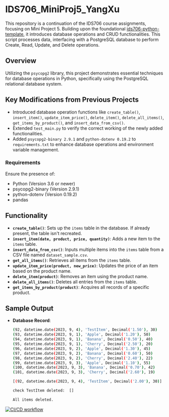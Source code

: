 # IDS706_MiniProj5_YangXu

This repository is a continuation of the IDS706 course assignments, focusing on Mini Project 5. Building upon the foundational [ids706-python-template](https://github.com/xuy50/ids706-python-template), it introduces database operations and CRUD functionalities.
This script processes data, interfacing with a PostgreSQL database to perform Create, Read, Update, and Delete operations.

## Overview

Utilizing the `psycopg2` library, this project demonstrates essential techniques for database operations in Python, specifically using the PostgreSQL relational database system.

## Key Modifications from Previous Projects

- Introduced database operation functions like `create_table()`, `insert_item()`, `update_item_price()`, `delete_item()`, `delete_all_items()`, `get_items_by_product()`, and `insert_data_from_csv()`.
- Extended `test_main.py` to verify the correct working of the newly added functionalities.
- Added `psycopg2-binary 2.9.1` and `python-dotenv 0.19.2` to `requirements.txt` to enhance database operations and environment variable management.


### Requirements

Ensure the presence of:
- Python (Version 3.6 or newer)
- psycopg2-binary (Version 2.9.1)
- python-dotenv (Version 0.19.2)
- pandas

## Functionality

- **`create_table()`**: Sets up the `items` table in the database. If already present, the table isn't recreated.
- **`insert_item(date, product, price, quantity)`**: Adds a new item to the `items` table.
- **`insert_data_from_csv()`**: Inputs multiple items into the `items` table from a CSV file named `dataset_sample.csv`.
- **`get_all_items()`**: Retrieves all items from the `items` table.
- **`update_item_price(product, new_price)`**: Updates the price of an item based on the product name.
- **`delete_item(product)`**: Removes an item using the product name.
- **`delete_all_items()`**: Deletes all entries from the `items` table.
- **`get_items_by_product(product)`**: Acquires all records of a specific product.

## Sample Output

- **Database Record**:

    ```bash
    (92, datetime.date(2023, 9, 4), 'TestItem', Decimal('1.50'), 30)
    (93, datetime.date(2023, 9, 1), 'Apple', Decimal('1.20'), 50)
    (94, datetime.date(2023, 9, 1), 'Banana', Decimal('0.50'), 40)
    (95, datetime.date(2023, 9, 1), 'Cherry', Decimal('2.50'), 20)
    (96, datetime.date(2023, 9, 2), 'Apple', Decimal('1.30'), 45)
    (97, datetime.date(2023, 9, 2), 'Banana', Decimal('0.60'), 50)
    (98, datetime.date(2023, 9, 2), 'Cherry', Decimal('2.40'), 22)
    (99, datetime.date(2023, 9, 3), 'Apple', Decimal('1.10'), 55)
    (100, datetime.date(2023, 9, 3), 'Banana', Decimal('0.70'), 42)
    (101, datetime.date(2023, 9, 3), 'Cherry', Decimal('2.60'), 19)

    [(92, datetime.date(2023, 9, 4), 'TestItem', Decimal('2.00'), 30)]

    check TestItem deleted:  []

    All items deleted.
    ```

[![CI/CD workflow](https://github.com/nogibjj/IDS706_MiniProj5_YangXu/actions/workflows/cicd.yml/badge.svg)](https://github.com/nogibjj/IDS706_MiniProj5_YangXu/actions/workflows/cicd.yml)
